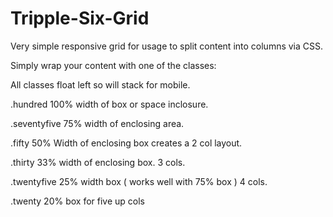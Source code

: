 Tripple-Six-Grid
================

Very simple responsive grid for usage to split content into columns via CSS. 

Simply wrap your content with one of the classes: 

All classes float left so will stack for mobile. 


  .hundred
  100% width of box or space inclosure.
  
  .seventyfive
  75% width of enclosing area.
  
  .fifty
  50% Width of enclosing box creates a 2 col layout. 
  
  .thirty
  33% width of enclosing box. 3 cols.
  
  .twentyfive
  25% width box ( works well with 75% box ) 4 cols.
  
  .twenty
  20% box for five up cols
  
  
  
